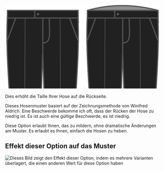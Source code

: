 ![Hintere Anstieg](backrise.svg)

Dies erhöht die Taille Ihrer Hose auf die Rückseite.

<Note>

Dieses Hosenmuster basiert auf der Zeichnungsmethode von Winifred Aldrich.
Eine Beschwerde bekomme ich oft, dass der Rücken der Hose zu niedrig ist.
Es ist auch eine gültige Beschwerde, es ist niedrig.

Diese Option erlaubt Ihnen, das zu mildern, ohne dramatische Änderungen am Muster.
Es erlaubt es Ihnen, einfach die Hosen zu heben.

</Note>

## Effekt dieser Option auf das Muster

![Dieses Bild zeigt den Effekt dieser Option, indem es mehrere Varianten überlagert, die einen anderen Wert für diese Option haben](theo\_backrise\_sample.svg "Effekt dieser Option auf das Muster")
